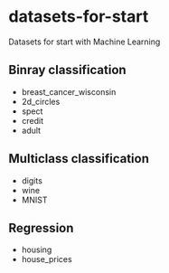 # datasets-for-start
Datasets for start with Machine Learning

## Binray classification
 
 - breast_cancer_wisconsin
 - 2d_circles
 - spect
 - credit
 - adult
 
## Multiclass classification

 - digits
 - wine
 - MNIST

## Regression

 - housing
 - house_prices
